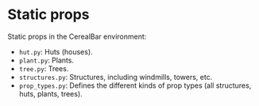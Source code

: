 # Static props

Static props in the CerealBar environment:
- `hut.py`: Huts (houses).
- `plant.py`: Plants.
- `tree.py`: Trees.
- `structures.py`: Structures, including windmills, towers, etc.
- `prop_types.py`: Defines the different kinds of prop types (all structures, huts, plants, trees).